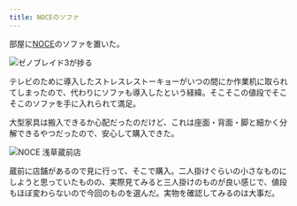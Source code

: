 ```yaml
---
title: NOCEのソファ
---
```

部屋に[NOCE](https://www.noce.co.jp/)のソファを置いた。

![](https://lh3.googleusercontent.com/qx7taxBCVCpDP5YP9nqhxXm3dedJeaaei4HcjyFX4dSjW8Ab8btbX7NvF6PnL-KJG_2E50iLGVpjHqtbK5PY3Py2SGWsnRYDNH3QJJm3p_XpoUMvwIQs5mOFJVqTIPpr9Gdl0WOZE74mNfKVZPOZAsOniisEC0c7xbLBcUnGgAzbcbXVIEGSEz_T8pf6rQ "ゼノブレイド3が捗る")

テレビのために導入したストレスレストーキョーがいつの間にか作業机に取られてしまったので、代わりにソファも導入したという経緯。そこそこの値段でそこそこのソファを手に入れられて満足。

大型家具は搬入できるか心配だったのだけど、これは座面・背面・脚と細かく分解できるやつだったので、安心して購入できた。

![](https://lh5.googleusercontent.com/aXlGkayeBSblTnB0AgT93SHeOn2_ihtc_nRMU-PJ-zWkCveBlxCFeuPhZylVT9esLwCTQSogjP0zUBEDZjgLNEFzG3pBhiW4GCvovVC8FRjmkLk3lNDhR72bcFmOC5ADVRuZjKFxLtusPK2X_5adPq7ENlCCDg9HXAywK9S6RHhX5_2IyUJo57NndxpcAw "NOCE 浅草蔵前店")

蔵前に店舗があるので見に行って、そこで購入。二人掛けぐらいの小さなものにしようと思っていたものの、実際見てみると三人掛けのものが良い感じで、値段もほぼ変わらないので今回のものを選んだ。実物を確認してみるのは大事だ。
